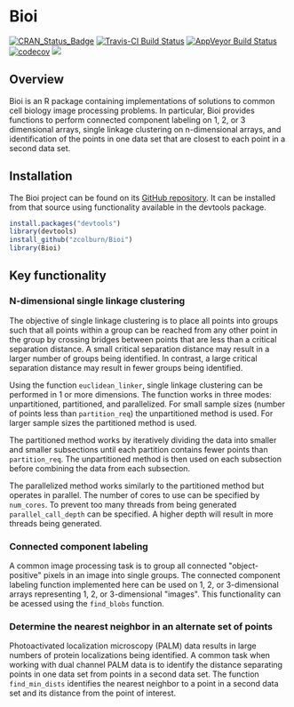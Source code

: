 # Bioi
[![CRAN_Status_Badge](http://www.r-pkg.org/badges/version/Bioi)](https://cran.r-project.org/package=Bioi)
[![Travis-CI Build Status](https://travis-ci.org/zcolburn/Bioi.svg?branch=master)](https://travis-ci.org/zcolburn/Bioi)
[![AppVeyor Build Status](https://ci.appveyor.com/api/projects/status/github/zcolburn/Bioi?branch=master&svg=true)](https://ci.appveyor.com/project/zcolburn/Bioi)
[![codecov](https://codecov.io/gh/zcolburn/Bioi/branch/master/graph/badge.svg)](https://codecov.io/gh/zcolburn/Bioi)
[![](https://cranlogs.r-pkg.org/badges/Bioi)](https://cran.r-project.org/package=Bioi)


## Overview
Bioi is an R package containing implementations of solutions to common cell biology image processing problems. In particular, Bioi provides functions to perform connected component labeling on 1, 2, or 3 dimensional arrays, single linkage clustering on n-dimensional arrays, and identification of the points in one data set that are closest to each point in a second data set.


## Installation
The Bioi project can be found on its [GitHub repository](https://github.com/zcolburn/Bioi). It can be installed from that source using functionality available in the devtools package.


```r
install.packages("devtools")
library(devtools)
install_github("zcolburn/Bioi")
library(Bioi)
```


## Key functionality
### N-dimensional single linkage clustering
The objective of single linkage clustering is to place all points into groups such that all points within a group can be reached from any other point in the group by crossing bridges between points that are less than a critical separation distance. A small critical separation distance may result in a larger number of groups being identified. In contrast, a large critical separation distance may result in fewer groups being identified.


Using the function `euclidean_linker`, single linkage clustering can be performed in 1 or more dimensions. The function works in three modes: unpartitioned, partitioned, and parallelized. For small sample sizes (number of points less than `partition_req`) the unpartitioned method is used. For larger sample sizes the partitioned method is used.


The partitioned method works by iteratively dividing the data into smaller and smaller subsections until each partition contains fewer points than `partition_req`. The unpartitioned method is then used on each subsection before combining the data from each subsection.


The parallelized method works similarly to the partitioned method but operates in parallel. The number of cores to use can be specified by `num_cores`. To prevent too many threads from being generated `parallel_call_depth` can be specified. A higher depth will result in more threads being generated.


### Connected component labeling
A common image processing task is to group all connected "object-positive" pixels in an image into single groups. The connected component labeling function implemented here can be used on 1, 2, or 3-dimensional arrays representing 1, 2, or 3-dimensional "images". This functionality can be acessed using the `find_blobs` function.


### Determine the nearest neighbor in an alternate set of points
Photoactivated localization microscopy (PALM) data results in large numbers of protein localizations being identified. A common task when working with dual channel PALM data is to identify the distance separating points in one data set from points in a second data set. The function `find_min_dists` identifies the nearest neighbor to a point in a second data set and its distance from the point of interest.
